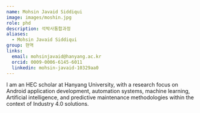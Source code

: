 ```yaml
---
name: Mohsin Javaid Siddiqui 
image: images/moshin.jpg
role: phd
description: 석박사통합과정
aliases:
  - Mohsin Javaid Siddiqui 
group: 현역
links:
  email: mohsinjavaid@hanyang.ac.kr
  orcid: 0009-0006-6145-6011
  linkedin: mohsin-javaid-10329aa0
---
```


I am an HEC scholar at Hanyang University, with a research focus on Android application development, automation systems, machine learning, Artificial intelligence, and predictive maintenance methodologies within the context of Industry 4.0 solutions.
